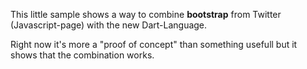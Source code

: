 This little sample shows a way to combine <strong>bootstrap</strong> from Twitter (Javascript-page) with the new Dart-Language.

Right now it's more a "proof of concept" than something usefull but it shows that the combination works.


